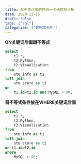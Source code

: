 ```yaml
---
title: 基于表连接的校园一卡通数据分析
date: 2020-11-16
draft: false
tags: ["sql"]
categories: ["数据库系列"]
---
```


**ON关键词后面跟不等式**
```sql
select
    t1.*,
    t2.Python,
    t2.Visualization
from
    stu_info as t1
left join
    stu_score as t2
on
    t1.id=t2.id and MySQL > 90;
```

**将不等式条件放在WHERE关键词后面**
```sql
select
    t1.*,
    t2.Python,
    t2.Visualization
from
    stu_info as t1
left join
    stu_score as t2
on t1.id=t2.id 
where
    MySQL > 90;
```